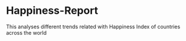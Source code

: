# Happiness-Report
This analyses different trends related with Happiness Index of countries across the world
